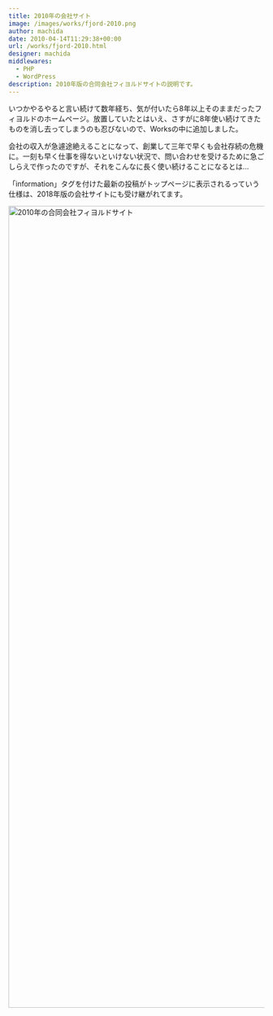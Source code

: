 ```yaml
---
title: 2010年の会社サイト
image: /images/works/fjord-2010.png
author: machida
date: 2010-04-14T11:29:38+00:00
url: /works/fjord-2010.html
designer: machida
middlewares:
  - PHP
  - WordPress
description: 2010年版の合同会社フィヨルドサイトの説明です。
---
```


いつかやるやると言い続けて数年経ち、気が付いたら8年以上そのままだったフィヨルドのホームページ。放置していたとはいえ、さすがに8年使い続けてきたものを消し去ってしまうのも忍びないので、Worksの中に追加しました。

会社の収入が急遽途絶えることになって、創業して三年で早くも会社存続の危機に。一刻も早く仕事を得ないといけない状況で、問い合わせを受けるために急ごしらえで作ったのですが、それをこんなに長く使い続けることになるとは...

「information」タグを付けた最新の投稿がトップページに表示されるっていう仕様は、2018年版の会社サイトにも受け継がれてます。

<img src="https://i.gyazo.com/937897c469e2f3e472114c26b579ae95.png" alt="2010年の合同会社フィヨルドサイト" width="1200" height="1576">
